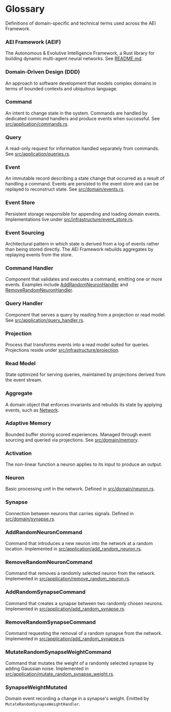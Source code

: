 # Glossary

Definitions of domain-specific and technical terms used across the AEI Framework.

### AEI Framework (AEIF)
The Autonomous & Evolutive Intelligence Framework, a Rust library for building dynamic multi-agent neural networks. See [README.md](README.md).

### Domain-Driven Design (DDD)
An approach to software development that models complex domains in terms of bounded contexts and ubiquitous language.

### Command
An intent to change state in the system. Commands are handled by dedicated command handlers and produce events when successful. See [src/application/commands.rs](src/application/commands.rs).

### Query
A read-only request for information handled separately from commands. See [src/application/queries.rs](src/application/queries.rs).

### Event
An immutable record describing a state change that occurred as a result of handling a command. Events are persisted to the event store and can be replayed to reconstruct state. See [src/domain/events.rs](src/domain/events.rs).

### Event Store
Persistent storage responsible for appending and loading domain events. Implementations live under [src/infrastructure/event_store.rs](src/infrastructure/event_store.rs).

### Event Sourcing
Architectural pattern in which state is derived from a log of events rather than being stored directly. The AEI Framework rebuilds aggregates by replaying events from the store.

### Command Handler
Component that validates and executes a command, emitting one or more events. Examples include [AddRandomNeuronHandler](src/application/add_random_neuron.rs) and [RemoveRandomNeuronHandler](src/application/remove_random_neuron.rs).

### Query Handler
Component that serves a query by reading from a projection or read model. See [src/application/query_handler.rs](src/application/query_handler.rs).

### Projection
Process that transforms events into a read model suited for queries. Projections reside under [src/infrastructure/projection](src/infrastructure/projection).

### Read Model
State optimized for serving queries, maintained by projections derived from the event stream.

### Aggregate
A domain object that enforces invariants and rebuilds its state by applying events, such as [Network](src/domain/network.rs).

### Adaptive Memory
Bounded buffer storing scored experiences. Managed through event sourcing and queried via projections. See [src/domain/memory](src/domain/memory).

### Activation
The non-linear function a neuron applies to its input to produce an output.

### Neuron
Basic processing unit in the network. Defined in [src/domain/neuron.rs](src/domain/neuron.rs).

### Synapse
Connection between neurons that carries signals. Defined in [src/domain/synapse.rs](src/domain/synapse.rs).

### AddRandomNeuronCommand
Command that introduces a new neuron into the network at a random location. Implemented in [src/application/add_random_neuron.rs](src/application/add_random_neuron.rs).

### RemoveRandomNeuronCommand
Command that removes a randomly selected neuron from the network. Implemented in [src/application/remove_random_neuron.rs](src/application/remove_random_neuron.rs).

### AddRandomSynapseCommand
Command that creates a synapse between two randomly chosen neurons. Implemented in [src/application/add_random_synapse.rs](src/application/add_random_synapse.rs).

### RemoveRandomSynapseCommand
Command requesting the removal of a random synapse from the network. Implemented in [src/application/add_random_synapse.rs](src/application/remove_random_synapse.rs).

### MutateRandomSynapseWeightCommand
Command that mutates the weight of a randomly selected synapse by adding Gaussian noise. Implemented in [src/application/mutate_random_synapse_weight.rs](src/application/mutate_random_synapse_weight.rs).

### SynapseWeightMutated
Domain event recording a change in a synapse's weight. Emitted by `MutateRandomSynapseWeightHandler`.
